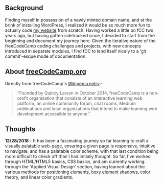 ## Background
Finding myself in possession of a newly minted domain name, and at the brink of installing WordPress, I realized it would be so much more fun to actually code [my website](https://uma1r.com) from scratch. Having worked a little on fCC two years ago, but having gotten sidetracked since, I decided to start from the beginning and document my journey here. Given the iterative nature of the freeCodeCamp coding challenges and projects, with new concepts introduced in separate modules, I find fCC to lend itself nicely to a 'git commit'-esque mode of documentation.

## About [freeCodeCamp.org](https://www.freecodecamp.org)
Directly from freeCodeCamp's [Wikipedia entry](https://en.wikipedia.org/wiki/FreeCodeCamp):-

> "Founded by Quincy Larson in October 2014, freeCodeCamp is a non-profit organization that consists of an interactive learning web platform, an online community forum, chat rooms, Medium publications and local organizations that intend to make learning web development accessible to anyone."

## Thoughts
**12/28/2018** - It has been a fascinating journey so far learning to craft a visually palatable web-page, ensuring a given page is responsive, intuitive to navigate, and has a palatable color scheme, with that last condition being more difficult to check off than I had initially thought. So far, I've worked through HTML/HTML5 basics, CSS basics, and am currently working through the 'Applied Visual Design' section, having learned about the various methods for positioning elements, boxy element shadows, color theory, and linear color gradients. 
